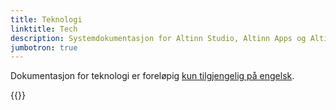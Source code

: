 ```yaml
---
title: Teknologi
linktitle: Tech
description: Systemdokumentasjon for Altinn Studio, Altinn Apps og Altinn Platform.
jumbotron: true
---
```


Dokumentasjon for teknologi er foreløpig [kun tilgjengelig på engelsk](/technology/).

{{<children>}}